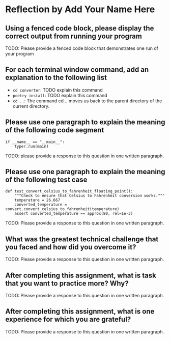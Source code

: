 # Reflection by Add Your Name Here

## Using a fenced code block, please display the correct output from running your program

TODO: Please provide a fenced code block that demonstrates one run of your program

## For each terminal window command, add an explanation to the following list

- `cd converter`: TODO explain this command
- `poetry install`: TODO explain this command
- `cd ..`: The command cd .. moves us back to the parent directory of the current directory.

## Please use one paragraph to explain the meaning of the following code segment

```
if __name__ == "__main__":
    typer.run(main)
```

TODO: please provide a response to this question in one written paragraph.

## Please use one paragraph to explain the meaning of the following test case

```
def test_convert_celsius_to_fahrenheit_floating_point():
    """Check to ensure that Celsius to Fahrenheit conversion works."""
    temperature = 26.667
    converted_temperature = convert.convert_celsius_to_fahrenheit(temperature)
    assert converted_temperature == approx(80, rel=1e-3)
```

TODO: Please provide a response to this question in one written paragraph.

## What was the greatest technical challenge that you faced and how did you overcome it?

TODO: Please provide a response to this question in one written paragraph.

## After completing this assignment, what is task that you want to practice more? Why?

TODO: Please provide a response to this question in one written paragraph.

## After completing this assignment, what is one experience for which you are grateful?

TODO: Please provide a response to this question in one written paragraph.
